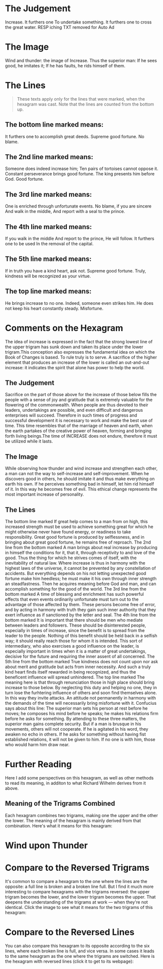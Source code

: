 # The Judgement

Increase. It furthers one
To undertake something.
It furthers one to cross the great water.
RESP iching TXT removed for Auto Ad

# The Image

Wind and thunder: the image of Increase.
Thus the superior man:
If he sees good, he imitates it;
If he has faults, he rids himself of them.

# The Lines

> These texts apply only for the lines that were marked, when the hexagram was cast. Note that the lines are counted from the bottom up.

## The bottom line marked means:

It furthers one to accomplish great deeds.
Supreme good fortune. No blame.

## The 2nd line marked means:

Someone does indeed increase him;
Ten pairs of tortoises cannot oppose it.
Constant perseverance brings good fortune.
The king presents him before God.
Good fortune.

## The 3rd line marked means:

One is enriched through unfortunate events.
No blame, if you are sincere
And walk in the middle,
And report with a seal to the prince.

## The 4th line marked means:

If you walk in the middle
And report to the prince,
He will follow.
It furthers one to be used
In the removal of the capital.

## The 5th line marked means:

If in truth you have a kind heart, ask not.
Supreme good fortune.
Truly, kindness will be recognized as your virtue.

## The top line marked means:

He brings increase to no one.
Indeed, someone even strikes him.
He does not keep his heart constantly steady.
Misfortune.

# Comments on the Hexagram

The idea of increase is expressed in the fact that the strong lowest line of the upper trigram has sunk down and taken its place under the lower trigram.This conception also expresses the fundamental idea on which the Book of Changes is based. To rule truly is to serve. A sacrifice of the higher element that produces an increase of the lower is called an out-and-out increase: it indicates the spirit that alone has power to help the world.

## The Judgement

Sacrifice on the part of those above for the increase of those below fills the people with a sense of joy and gratitude that is extremely valuable for the flowering of the commonwealth. When people are thus devoted to their leaders, undertakings are possible, and even difficult and dangerous enterprises will succeed. Therefore in such times of progress and successful development it is necessary to work and make the best use of time. This time resembles that of the marriage of heaven and earth, when the earth partakes of the creative power of heaven, forming and bringing forth living beings.The time of INCREASE does not endure, therefore it must be utilized while it lasts.

## The Image

While observing how thunder and wind increase and strengthen each other, a man can not the way to self-increase and self-improvement. When he discovers good in others, he should imitate it and thus make everything on earth his own. If he perceives something bad in himself, let him rid himself of it. In this way he becomes free of evil. This ethical change represents the most important increase of personality.

## The Lines

The bottom line marked
If great help comes to a man from on high, this increased strength must be used to achieve something great for which he might otherwise never have found energy, or readiness to take responsibility. Great good fortune is produced by selflessness, and in bringing about great good fortune, he remains free of reproach.
The 2nd line from the bottom marked
A man brings about real increase by producing in himself the conditions for it, that it, through receptivity to and love of the good. Thus the thing for which he strives comes of itself, with the inevitability of natural law. Where increase is thus in harmony with the highest laws of the universe, it cannot be prevented by any constellation of accidents. But everything depends on his not letting unexpected good fortune make him heedless; he must make it his own through inner strength an steadfastness. Then he acquires meaning before God and man, and can accomplish something for the good of the world.
The 3rd line from the bottom marked
A time of blessing and enrichment has such powerful effects that even events ordinarily unfortunate must turn out to the advantage of those affected by them. These persons become free of error, and by acting in harmony with truth they gain such inner authority that they exert influence as if sanctioned by the letter and seal.
The 4th line from the bottom marked
It is important that there should be men who mediate between leaders and followers. These should be disinterested people, especially in times of increase, since the benefit is to spread from the leader to the people. Nothing of this benefit should be held back in a selfish way; it should really reach those for whom it is intended. This sort of intermediary, who also exercises a good influence on the leader, is especially important in times when it is a matter of great undertakings, decisive for the future and requiring the inner assent of all concerned.
The 5th line from the bottom marked
True kindness does not count upon nor ask about merit and gratitude but acts from inner necessity. And such a truly kind heart finds itself rewarded in being recognized, and thus the beneficent influence will spread unhindered.
The top line marked
The meaning here is that through renunciation those in high place should bring increase to those below. By neglecting this duty and helping no one, they in turn lose the furhtering influence of others and soon find themselves alone. In this way they invite attacks. An attitude not permanently in harmony with the demands of the time will necessarily bring misfortune with it. Confucius says about this line: The superior man sets his person at rest before he moves; he composes his mind before he speaks; he makes his relations firm before he asks for something. By attending to these three matters, the superior man gains complete security. But if a man is brusque in his movements, others will not cooperate. If he is agitated in his word, they awaken no echo in others. If he asks for something without having fist established relations, it will not be given to him. If no one is with him, those who would harm him draw near.

# Further Reading



Here I add some perspectives on this hexagram, as well as other methods to read its meaning, in additon to what Richard Wilhelm derives from it above.

## Meaning of the Trigrams Combined

Each hexagram combines two trigrams, making one the upper and the other the lower. The meaning of the hexagram is mainly derived from that combination. Here's what it means for this hexagram:

# Wind upon Thunder




# Compare to the Reversed Trigrams

It's common to compare a hexagram to the one where the lines are the opposite: a full line is broken and a broken line full. But I find it much more interesting to compare hexagrams with the trigrams reversed: the upper trigram becomes the lower, and the lower trigram becomes the upper. That deepens the understanding of the trigrams at work — when they're not identical. Click the image to see what it means for the two trigrams of this hexagram:

# Compare to the Reversed Lines

You can also compare this hexagram to its opposite according to the six lines, where each broken line is full, and vice versa. In some cases it leads to the same hexagram as the one where the trigrams are switched. Here is the hexagram with reversed lines (click it to get to its webpage):